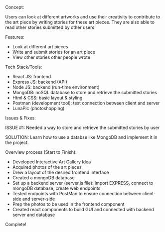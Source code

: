 Concept:

Users can look at different artworks and use their creativity to contribute to the art piece by writing stories for these art pieces. They are also able to read other stories submitted by other users.

Features: 

- Look at different art pieces
- Write and submit stories for an art piece
- View other stories other people wrote

Tech Stack/Tools:

- React JS: frontend
- Express JS: backend (API)
- Node JS: backend (run-time environment)
- MongoDB: noSQL database to store and retrieve the submitted stories
- Html & CSS: basic layout & styling
- Postman (development tool): test connection between client and server
- LunaPic (photoshopping)

Issues & Fixes:

ISSUE #1: Needed a way to store and retrieve the submitted stories by user

SOLUTION: Learn how to use a databse like MongoDB and implement it in the project.

Overview process (Start to Finish):

- Developed Interactive Art Gallery Idea
- Acquired photos of the art pieces
- Drew a layout of the desired frontend interface
- Created a mongoDB database
- Set up a backend server (server.js file): Import EXPRESS, connect to mongoDB database, create web endpoints
- Tested endpoints with PostMan to ensure connection between client-side and server-side
- Prep the photos to be used in the frontend component
- Created react components to build GUI and connected with backend server and database


Complete!

